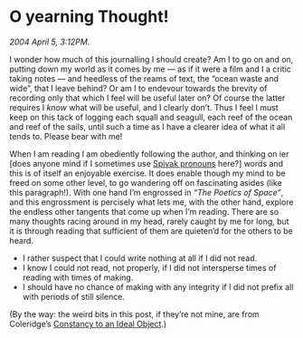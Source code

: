 O yearning Thought!
===================

*2004 April 5, 3:12PM.*

I wonder how much of this journalling I should create? Am I to go on and on, putting down my world as it comes by me — as if it were a film and I a critic taking notes — and heedless of the reams of text, the &#8220;ocean waste and wide&#8221;, that I leave behind? Or am I to endevour towards the brevity of recording only that which I feel will be useful later on? Of course the latter requires I _know_ what will be useful, and I clearly don&#8217;t. Thus I feel I must keep on this tack of logging each squall and seagull, each reef of the ocean and reef of the sails, until such a time as I have a clearer idea of what it all tends to. Please bear with me!

When I am reading I am obediently following the author, and thinking on ier [does anyone mind if I sometimes use [Spivak pronouns](http://en.wikipedia.org/wiki/Spivak_pronoun) here?] words and this is of itself an enjoyable exercise. It does enable though my mind to be freed on some other level, to go wandering off on fascinating asides (like this paragraph!). With one hand I&#8217;m engrossed in _&#8220;The Poetics of Space&#8221;_, and this engrossment is percisely what lets me, with the other hand, explore the endless other tangents that come up when I&#8217;m reading. There are so many thoughts racing around in my head, rarely caught by me for long, but it is through reading that sufficient of them are quieten&#8217;d for the others to be heard.

  * I rather suspect that I could write nothing at all if I did not read.
  * I know I could not read, not properly, if I did not intersperse times of reading with times of making.
  * I should have no chance of making with any integrity if I did not prefix all with periods of still silence.

(By the way: the weird bits in this post, if they&#8217;re not mine, are from Coleridge&#8217;s [Constancy to an Ideal Object](http://en.wikisource.org/wiki/Constancy_to_an_Ideal_Object).)

